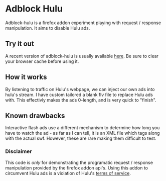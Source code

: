 # Adblock Hulu
Adblock-hulu is a firefox addon experiment playing with request / response manipulation.  It aims to disable Hulu ads.

## Try it out
A recent version of adblock-hulu is usually available [here](http://skpics.com/adblock-hulu/adblock-hulu.xpi).  Be sure to clear your browser cache before using it.

## How it works
By listening to traffic on Hulu's webpage, we can inject our own ads into hulu's stream.  I have custom tailored a blank flv file to replace Hulu ads with.  This effectivly makes the ads 0-length, and is very quick to "finish".

## Known drawbacks
Interactive flash ads use a different mechanism to determine how long you have to watch the ad - as far as I can tell, it is an XML file which tags along with the actual swf.  However, these are rare making them difficult to test.

### Disclaimer
This code is *only* for demonstrating the programatic request / response manipulation provided by the firefox addon api's.
Using this addon to circumvent Hulu ads is a violation of Hulu's [terms of service](http://www.hulu.com/terms).


